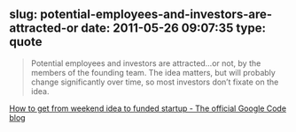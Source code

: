 slug: potential-employees-and-investors-are-attracted-or
date: 2011-05-26 09:07:35
type: quote
---

> Potential employees and investors are attracted…or not, by the members of the founding team. The idea matters, but will probably change significantly over time, so most investors don’t fixate on the idea.

[How to get from weekend idea to funded startup - The official Google Code blog](http://googlecode.blogspot.com/2011/05/how-to-get-from-weekend-idea-to-funded.html)
